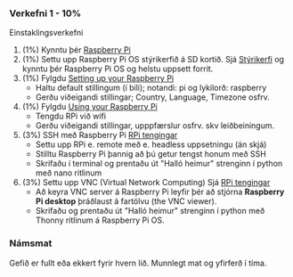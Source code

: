 ### Verkefni 1 - 10% 
Einstaklingsverkefni

1. (1%) Kynntu þér [Raspberry Pi](https://github.com/VESM3/H20/wiki/Raspberry-Pi)
2. (1%) Settu upp Raspberry Pi OS stýrikerfið á SD kortið. Sjá [Stýrikerfi](https://github.com/VESM3/H20/wiki/St%C3%BDrikerfi) og kynntu þér Raspberry Pi OS og helstu uppsett forrit.
3. (1%) Fylgdu [Setting up your Raspberry Pi](https://projects.raspberrypi.org/en/projects/raspberry-pi-setting-up/3)
   - Haltu default stillingum (í bili); notandi: pi  og lykilorð: raspberry
   - Gerðu viðeigandi stillingar; Country, Language, Timezone  osfrv.
4. (1%) Fylgdu [Using your Raspberry Pi](https://projects.raspberrypi.org/en/projects/raspberry-pi-using)
   - Tengdu RPi við wifi
   - Gerðu viðeigandi stillingar, upppfærslur osfrv. skv leiðbeiningum.
5. (3%) SSH með Raspberry Pi [RPi tengingar](https://github.com/VESM3/H20/wiki/RPi-tengingar)
   - Settu upp RPi e. remote með e. headless uppsetningu (án skjá)
   - Stilltu Raspberry Pi þannig að þú getur tengst honum með SSH 
   - Skrifaðu í terminal og prentaðu út "Halló heimur" strenginn í python með nano ritlinum
6. (3%) Settu upp VNC (Virtual Network Computing) Sjá [RPi tengingar](https://github.com/VESM3/H20/wiki/RPi-tengingar)
   - Að keyra VNC server á Raspberry Pi leyfir þér að stjórna **Raspberry Pi desktop** þráðlaust á fartölvu (the VNC viewer).
   - Skrifaðu og prentaðu út "Halló heimur" strenginn í python með Thonny ritlinum á Raspberry Pi OS.


### Námsmat

Gefið er fullt eða ekkert fyrir hvern lið.
Munnlegt mat og yfirferð í tíma.


